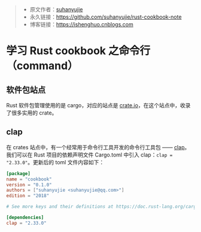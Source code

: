>* 原文作者：[suhanyujie](https://github.com/suhanyujie/rust-cookbook-note)
>* 永久链接：https://github.com/suhanyujie/rust-cookbook-note
>* 博客链接：https://ishenghuo.cnblogs.com

# 学习 Rust cookbook 之命令行（command）
## 软件包站点
Rust 软件包管理使用的是 cargo，对应的站点是 [crate.io](https://crates.io/)，在这个站点中，收录了很多实用的 crate。

## clap
在 crates 站点中，有一个经常用于命令行工具开发的命令行工具包 —— [clap](https://crates.io/crates/clap)。我们可以在 Rust 项目的依赖声明文件 Cargo.toml 中引入 clap：`clap = "2.33.0"`。更新后的 toml 文件内容如下：

```toml
[package]
name = "cookbook"
version = "0.1.0"
authors = ["suhanyujie <suhanyujie@qq.com>"]
edition = "2018"

# See more keys and their definitions at https://doc.rust-lang.org/cargo/reference/manifest.html

[dependencies]
clap = "2.33.0"
```



